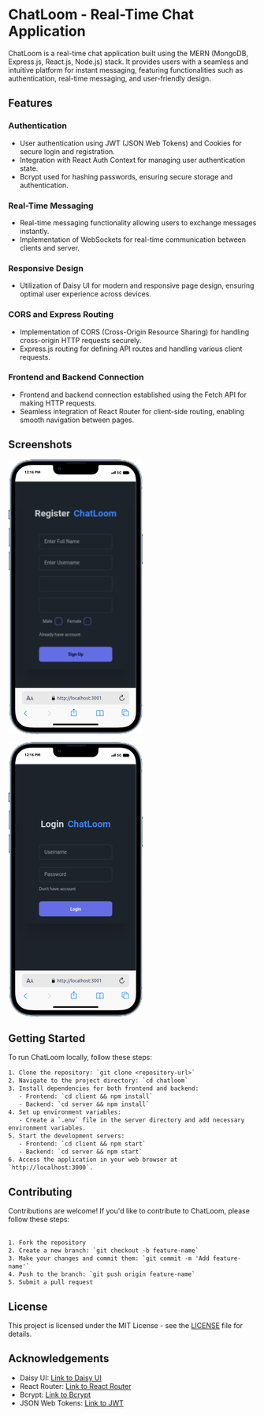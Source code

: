 # ChatLoom - Real-Time Chat Application

ChatLoom is a real-time chat application built using the MERN (MongoDB, Express.js, React.js, Node.js) stack. It provides users with a seamless and intuitive platform for instant messaging, featuring functionalities such as authentication, real-time messaging, and user-friendly design.

## Features

### Authentication
- User authentication using JWT (JSON Web Tokens) and Cookies for secure login and registration.
- Integration with React Auth Context for managing user authentication state.
- Bcrypt used for hashing passwords, ensuring secure storage and authentication.

### Real-Time Messaging
- Real-time messaging functionality allowing users to exchange messages instantly.
- Implementation of WebSockets for real-time communication between clients and server.

### Responsive Design
- Utilization of Daisy UI for modern and responsive page design, ensuring optimal user experience across devices.

### CORS and Express Routing
- Implementation of CORS (Cross-Origin Resource Sharing) for handling cross-origin HTTP requests securely.
- Express.js routing for defining API routes and handling various client requests.

### Frontend and Backend Connection
- Frontend and backend connection established using the Fetch API for making HTTP requests.
- Seamless integration of React Router for client-side routing, enabling smooth navigation between pages.

## Screenshots

![Login Page](/client/public/screenshot.png)

![Register Page](/client/public/screenshot1.png)

## Getting Started

To run ChatLoom locally, follow these steps:

```
1. Clone the repository: `git clone <repository-url>`
2. Navigate to the project directory: `cd chatloom`
3. Install dependencies for both frontend and backend:
   - Frontend: `cd client && npm install`
   - Backend: `cd server && npm install`
4. Set up environment variables:
   - Create a `.env` file in the server directory and add necessary environment variables.
5. Start the development servers:
   - Frontend: `cd client && npm start`
   - Backend: `cd server && npm start`
6. Access the application in your web browser at `http://localhost:3000`.

   ```

## Contributing

Contributions are welcome! If you'd like to contribute to ChatLoom, please follow these steps:

```

1. Fork the repository
2. Create a new branch: `git checkout -b feature-name`
3. Make your changes and commit them: `git commit -m 'Add feature-name'`
4. Push to the branch: `git push origin feature-name`
5. Submit a pull request

```

## License

This project is licensed under the MIT License - see the [LICENSE](LICENSE) file for details.

## Acknowledgements

- Daisy UI: [Link to Daisy UI](https://daisyui.com/)
- React Router: [Link to React Router](https://reactrouter.com/)
- Bcrypt: [Link to Bcrypt](https://www.npmjs.com/package/bcrypt)
- JSON Web Tokens: [Link to JWT](https://jwt.io/)
